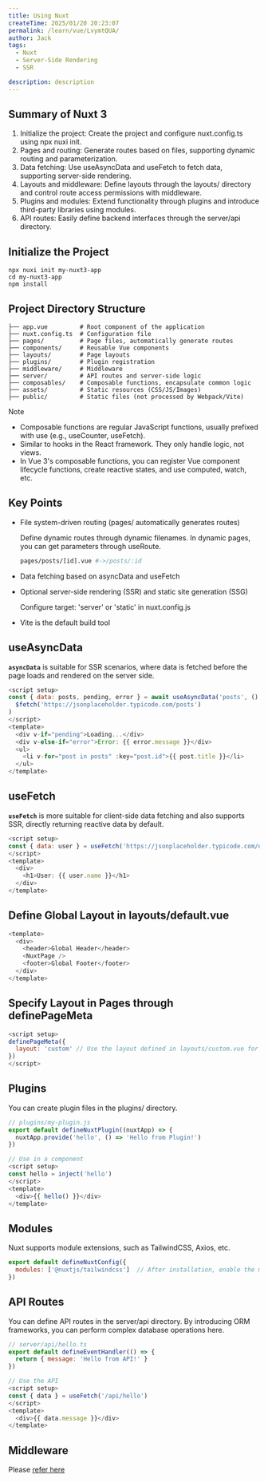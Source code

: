 ```yaml
---
title: Using Nuxt
createTime: 2025/01/20 20:23:07
permalink: /learn/vue/LvymtQUA/
author: Jack
tags:
  - Nuxt
  - Server-Side Rendering
  - SSR

description: description
---
```


## Summary of Nuxt 3

1. Initialize the project: Create the project and configure nuxt.config.ts using npx nuxi init.
2. Pages and routing: Generate routes based on files, supporting dynamic routing and parameterization.
3. Data fetching: Use useAsyncData and useFetch to fetch data, supporting server-side rendering.
4. Layouts and middleware: Define layouts through the layouts/ directory and control route access permissions with middleware.
5. Plugins and modules: Extend functionality through plugins and introduce third-party libraries using modules.
6. API routes: Easily define backend interfaces through the server/api directory.

## Initialize the Project
```Shell
npx nuxi init my-nuxt3-app
cd my-nuxt3-app
npm install
```

## Project Directory Structure
```
├── app.vue         # Root component of the application
├── nuxt.config.ts  # Configuration file
├── pages/          # Page files, automatically generate routes
├── components/     # Reusable Vue components
├── layouts/        # Page layouts
├── plugins/        # Plugin registration
├── middleware/     # Middleware
├── server/         # API routes and server-side logic
├── composables/    # Composable functions, encapsulate common logic
├── assets/         # Static resources (CSS/JS/Images)
├── public/         # Static files (not processed by Webpack/Vite)
```

> [!NOTE]
>- Composable functions are regular JavaScript functions, usually prefixed with use (e.g., useCounter, useFetch).
>- Similar to hooks in the React framework. They only handle logic, not views.
>- In Vue 3's composable functions, you can register Vue component lifecycle functions, create reactive states, and use computed, watch, etc.

## Key Points

- File system-driven routing (pages/ automatically generates routes)

  Define dynamic routes through dynamic filenames. In dynamic pages, you can get parameters through useRoute.
  ```bash
  pages/posts/[id].vue #->/posts/:id
  ```
  

- Data fetching based on asyncData and useFetch
- Optional server-side rendering (SSR) and static site generation (SSG)

  Configure target: 'server' or 'static' in nuxt.config.js

- Vite is the default build tool

## useAsyncData
  
**`asyncData`** is suitable for SSR scenarios, where data is fetched before the page loads and rendered on the server side.
```JavaScript
<script setup>
const { data: posts, pending, error } = await useAsyncData('posts', () =>
  $fetch('https://jsonplaceholder.typicode.com/posts')
)
</script>
<template>
  <div v-if="pending">Loading...</div>
  <div v-else-if="error">Error: {{ error.message }}</div>
  <ul>
    <li v-for="post in posts" :key="post.id">{{ post.title }}</li>
  </ul>
</template>
```

## useFetch

**`useFetch`** is more suitable for client-side data fetching and also supports SSR, directly returning reactive data by default.
```JavaScript
<script setup>
const { data: user } = useFetch('https://jsonplaceholder.typicode.com/users/1')
</script>
<template>
  <div>
    <h1>User: {{ user.name }}</h1>
  </div>
</template>
```

## Define Global Layout in layouts/default.vue
```JavaScript
<template>
  <div>
    <header>Global Header</header>
    <NuxtPage />
    <footer>Global Footer</footer>
  </div>
</template>
```

## Specify Layout in Pages through definePageMeta
```JavaScript
<script setup>
definePageMeta({
  layout: 'custom' // Use the layout defined in layouts/custom.vue for the current page
})
</script>
```

## Plugins

You can create plugin files in the plugins/ directory.
```JavaScript
// plugins/my-plugin.js
export default defineNuxtPlugin((nuxtApp) => {
  nuxtApp.provide('hello', () => 'Hello from Plugin!')
})

// Use in a component
<script setup>
const hello = inject('hello')
</script>
<template>
  <div>{{ hello() }}</div>
</template>
```

## Modules

Nuxt supports module extensions, such as TailwindCSS, Axios, etc.

```JavaScript
export default defineNuxtConfig({
  modules: ['@nuxtjs/tailwindcss']  // After installation, enable the module in nuxt.config.ts
})
```

## API Routes

You can define API routes in the server/api directory. By introducing ORM frameworks, you can perform complex database operations here.
```JavaScript
// server/api/hello.ts
export default defineEventHandler(() => {
  return { message: 'Hello from API!' }
})

// Use the API
<script setup>
const { data } = useFetch('/api/hello')
</script>
<template>
  <div>{{ data.message }}</div>
</template>
```

## Middleware

Please [refer here](/learn/vue/Bj2B86Wid/#nuxt_middle_ware)
